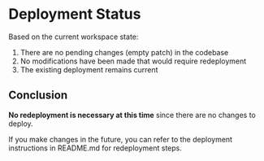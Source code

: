 # Deployment Status

Based on the current workspace state:

1. There are no pending changes (empty patch) in the codebase
2. No modifications have been made that would require redeployment
3. The existing deployment remains current

## Conclusion
**No redeployment is necessary at this time** since there are no changes to deploy.

If you make changes in the future, you can refer to the deployment instructions in README.md for redeployment steps.